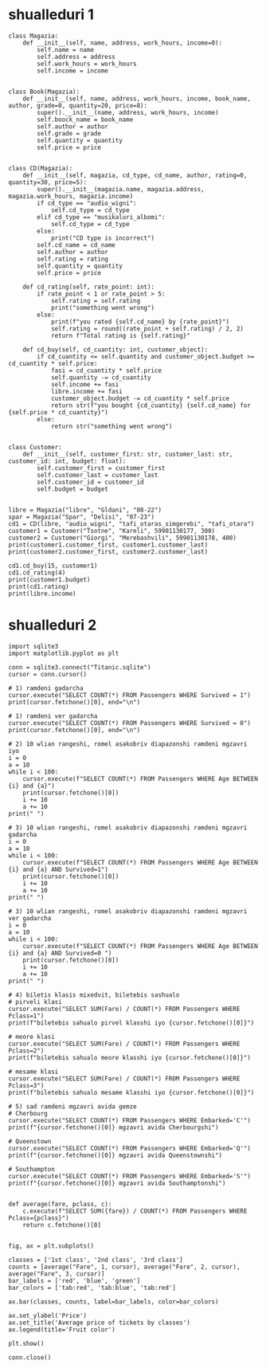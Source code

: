 ﻿# shualleduri 1
 
 
    class Magazia:
        def __init__(self, name, address, work_hours, income=0):
            self.name = name
            self.address = address
            self.work_hours = work_hours
            self.income = income


    class Book(Magazia):
        def __init__(self, name, address, work_hours, income, book_name, author, grade=0, quantity=20, price=8):
            super().__init__(name, address, work_hours, income)
            self.boock_name = book_name
            self.author = author
            self.grade = grade
            self.quantity = quantity
            self.price = price


    class CD(Magazia):
        def __init__(self, magazia, cd_type, cd_name, author, rating=0, quantity=30, price=5):
            super().__init__(magazia.name, magazia.address, magazia.work_hours, magazia.income)
            if cd_type == "audio_wigni":
                self.cd_type = cd_type
            elif cd_type == "musikaluri_albomi":
                self.cd_type = cd_type
            else:
                print("CD type is incorrect")
            self.cd_name = cd_name
            self.author = author
            self.rating = rating
            self.quantity = quantity
            self.price = price

        def cd_rating(self, rate_point: int):
            if rate_point < 1 or rate_point > 5:
                self.rating = self.rating
                print("something went wrong")
            else:
                print(f"you rated {self.cd_name} by {rate_point}")
                self.rating = round((rate_point + self.rating) / 2, 2)
                return f"Total rating is {self.rating}"

        def cd_buy(self, cd_cuantity: int, customer_object):
            if cd_cuantity <= self.quantity and customer_object.budget >= cd_cuantity * self.price:
                fasi = cd_cuantity * self.price
                self.quantity -= cd_cuantity
                self.income += fasi
                libre.income += fasi
                customer_object.budget -= cd_cuantity * self.price
                return str(f"you bought {cd_cuantity} {self.cd_name} for {self.price * cd_cuantity}")
            else:
                return str("something went wrong")


    class Customer:
        def __init__(self, customer_first: str, customer_last: str, customer_id: int, budget: float):
            self.customer_first = customer_first
            self.customer_last = customer_last
            self.customer_id = customer_id
            self.budget = budget


    libre = Magazia("libre", "Gldani", "08-22")
    spar = Magazia("Spar", "Delisi", "07-23")
    cd1 = CD(libre, "audio_wigni", "tafi_otaras_simgerebi", "tafi_otara")
    customer1 = Customer("Tsotne", "Kareli", 59901130177, 300)
    customer2 = Customer("Giorgi", "Merebashvili", 59901130178, 400)
    print(customer1.customer_first, customer1.customer_last)
    print(customer2.customer_first, customer2.customer_last)

    cd1.cd_buy(15, customer1)
    cd1.cd_rating(4)
    print(customer1.budget)
    print(cd1.rating)
    print(libre.income)



# shualleduri 2
    import sqlite3
    import matplotlib.pyplot as plt

    conn = sqlite3.connect("Titanic.sqlite")
    cursor = conn.cursor()

    # 1) ramdeni gadarcha
    cursor.execute("SELECT COUNT(*) FROM Passengers WHERE Survived = 1")
    print(cursor.fetchone()[0], end="\n")

    # 1) ramdeni ver gadarcha
    cursor.execute("SELECT COUNT(*) FROM Passengers WHERE Survived = 0")
    print(cursor.fetchone()[0], end="\n")

    # 2) 10 wlian rangeshi, romel asakobriv diapazonshi ramdeni mgzavri iyo
    i = 0
    a = 10
    while i < 100:
        cursor.execute(f"SELECT COUNT(*) FROM Passengers WHERE Age BETWEEN {i} and {a}")
        print(cursor.fetchone()[0])
        i += 10
        a += 10
    print(" ")

    # 3) 10 wlian rangeshi, romel asakobriv diapazonshi ramdeni mgzavri gadarcha
    i = 0
    a = 10
    while i < 100:
        cursor.execute(f"SELECT COUNT(*) FROM Passengers WHERE Age BETWEEN {i} and {a} AND Survived=1")
        print(cursor.fetchone()[0])
        i += 10
        a += 10
    print(" ")

    # 3) 10 wlian rangeshi, romel asakobriv diapazonshi ramdeni mgzavri ver gadarcha
    i = 0
    a = 10
    while i < 100:
        cursor.execute(f"SELECT COUNT(*) FROM Passengers WHERE Age BETWEEN {i} and {a} AND Survived=0 ")
        print(cursor.fetchone()[0])
        i += 10
        a += 10
    print(" ")

    # 4) biletis klasis mixedvit, biletebis sashualo
    # pirveli klasi
    cursor.execute("SELECT SUM(Fare) / COUNT(*) FROM Passengers WHERE Pclass=1")
    print(f"biletebis sahualo pirvel klasshi iyo {cursor.fetchone()[0]}")

    # meore klasi
    cursor.execute("SELECT SUM(Fare) / COUNT(*) FROM Passengers WHERE Pclass=2")
    print(f"biletebis sahualo meore klasshi iyo {cursor.fetchone()[0]}")

    # mesame klasi
    cursor.execute("SELECT SUM(Fare) / COUNT(*) FROM Passengers WHERE Pclass=3")
    print(f"biletebis sahualo mesame klasshi iyo {cursor.fetchone()[0]}")

    # 5) sad ramdeni mgzavri avida gemze
    # Cherbourg
    cursor.execute("SELECT COUNT(*) FROM Passengers WHERE Embarked='C'")
    print(f"{cursor.fetchone()[0]} mgzavri avida Cherbourgshi")

    # Queenstown
    cursor.execute("SELECT COUNT(*) FROM Passengers WHERE Embarked='Q'")
    print(f"{cursor.fetchone()[0]} mgzavri avida Queenstownshi")

    # Southampton
    cursor.execute("SELECT COUNT(*) FROM Passengers WHERE Embarked='S'")
    print(f"{cursor.fetchone()[0]} mgzavri avida Southamptonshi")


    def average(fare, pclass, c):
        c.execute(f"SELECT SUM({fare}) / COUNT(*) FROM Passengers WHERE Pclass={pclass}")
        return c.fetchone()[0]


    fig, ax = plt.subplots()

    classes = ['1st class', '2nd class', '3rd class']
    counts = [average("Fare", 1, cursor), average("Fare", 2, cursor), average("Fare", 3, cursor)]
    bar_labels = ['red', 'blue', 'green']
    bar_colors = ['tab:red', 'tab:blue', 'tab:red']

    ax.bar(classes, counts, label=bar_labels, color=bar_colors)

    ax.set_ylabel('Price')
    ax.set_title('Average price of tickets by classes')
    ax.legend(title='Fruit color')

    plt.show()

    conn.close()

